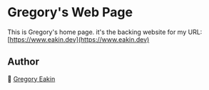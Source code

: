 # Gregory's Web Page

This is Gregory's home page.
it's the backing website for my URL: [https://www.eakin.dev](https://www.eakin.dev)

## Author
:t-rex: [Gregory Eakin](https://www.linkedin.com/in/gregeakin)
